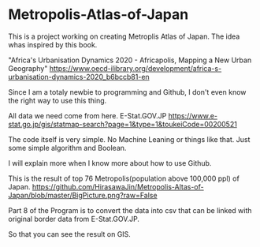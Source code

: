 # Metropolis-Atlas-of-Japan
This is a project working on creating Metroplis Atlas of Japan.
The idea whas inspired by this book.

"Africa's Urbanisation Dynamics 2020 - Africapolis, Mapping a New Urban Geography"
https://www.oecd-ilibrary.org/development/africa-s-urbanisation-dynamics-2020_b6bccb81-en

Since I am a totaly newbie to programming and Github, I don't even know the right way to use this thing.

All data we need come from here.
E-Stat.GOV.JP
https://www.e-stat.go.jp/gis/statmap-search?page=1&type=1&toukeiCode=00200521

The code itself is very simple. 
No Machine Leaning or things like that.
Just some simple algorithm and Boolean.

I will explain more when I know more about how to use Github.

This is the result of top 76 Metropolis(population above 100,000 ppl) of Japan. 
https://github.com/HirasawaJin/Metropolis-Altas-of-Japan/blob/master/BigPicture.png?raw=False

Part 8 of the Program is to convert the data into csv that can be linked with original border data from E-Stat.GOV.JP. 

So that you can see the result on GIS.


